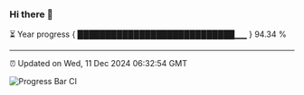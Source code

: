 ### Hi there 👋

⏳ Year progress { ████████████████████████████▁▁ } 94.34 %

---

⏰ Updated on Wed, 11 Dec 2024 06:32:54 GMT

![Progress Bar CI](https://github.com/ZhaoGui/ZhaoGui/workflows/Progress%20Bar%20CI/badge.svg)
